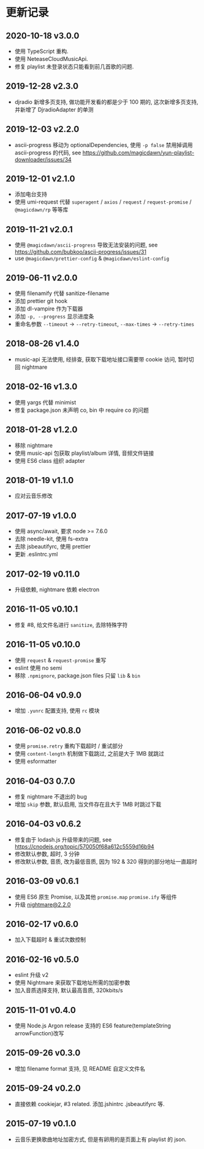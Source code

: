 # 更新记录

## 2020-10-18 v3.0.0

- 使用 TypeScript 重构.
- 使用 NeteaseCloudMusicApi.
- 修复 playlist 未登录状态只能看到前几首歌的问题.

## 2019-12-28 v2.3.0

- djradio 新增多页支持, 做功能开发看的都是少于 100 期的, 这次新增多页支持, 并新增了 DjradioAdapter 的单测

## 2019-12-03 v2.2.0

- ascii-progress 移动为 optionalDependencies, 使用 `-p false` 禁用掉调用 ascii-progress 的代码,
  see https://github.com/magicdawn/yun-playlist-downloader/issues/34

## 2019-12-01 v2.1.0

- 添加电台支持
- 使用 umi-request 代替 `superagent` / `axios` / `request` / `request-promise` / `@magicdawn/rp` 等等库

## 2019-11-21 v2.0.1

- 使用 `@magicdawn/ascii-progress` 导致无法安装的问题, see https://github.com/bubkoo/ascii-progress/issues/31
- use `@magicdawn/prettier-config` & `@magicdawn/eslint-config`

## 2019-06-11 v2.0.0

- 使用 filenamify 代替 sanitize-filename
- 添加 prettier git hook
- 添加 dl-vampire 作为下载器
- 添加 `-p, --progress` 显示进度条
- 重命名参数 `--timeout` -> `--retry-timeout`, `--max-times` -> `--retry-times`

## 2018-08-26 v1.4.0

- music-api 无法使用, 经排查, 获取下载地址接口需要带 cookie 访问, 暂时切回 nightmare

## 2018-02-16 v1.3.0

- 使用 yargs 代替 minimist
- 修复 package.json 未声明 co, bin 中 require co 的问题

## 2018-01-28 v1.2.0

- 移除 nightmare
- 使用 music-api 包获取 playlist/album 详情, 音频文件链接
- 使用 ES6 class 组织 adapter

## 2018-01-19 v1.1.0

- 应对云音乐修改

## 2017-07-19 v1.0.0

- 使用 async/await, 要求 node >= 7.6.0
- 去除 needle-kit, 使用 fs-extra
- 去除 jsbeautifyrc, 使用 prettier
- 更新 .eslintrc.yml

## 2017-02-19 v0.11.0

- 升级依赖, nightmare 依赖 electron

## 2016-11-05 v0.10.1

- 修复 #8, 给文件名进行 `sanitize`, 去除特殊字符

## 2016-11-05 v0.10.0

- 使用 `request` & `request-promise` 重写
- eslint 使用 no semi
- 移除 `.npmignore`, package.json files 只留 `lib` & `bin`

## 2016-06-04 v0.9.0

- 增加 `.yunrc` 配置支持, 使用 `rc` 模块

## 2016-06-02 v0.8.0

- 使用 `promise.retry` 重构下载超时 / 重试部分
- 使用 `content-length` 机制做下载跳过, 之前是大于 1MB 就跳过
- 使用 esformatter

## 2016-04-03 0.7.0

- 修复 nightmare 不退出的 bug
- 增加 `skip` 参数, 默认启用, 当文件存在且大于 1MB 时跳过下载

## 2016-04-03 v0.6.2

- 修复由于 lodash.js 升级带来的问题, see https://cnodejs.org/topic/570050f68a612c5559d16b94
- 修改默认参数, 超时, 3 分钟
- 修改默认参数, 音质, 改为最低音质, 因为 192 & 320 得到的部分地址一直超时

## 2016-03-09 v0.6.1

- 使用 ES6 原生 Promise, 以及其他 `promise.map` `promise.ify` 等组件
- 升级 nightmare@2.2.0

## 2016-02-17 v0.6.0

- 加入下载超时 & 重试次数控制

## 2016-02-16 v0.5.0

- eslint 升级 v2
- 使用 Nightmare 来获取下载地址所需的加密参数
- 加入音质选择支持, 默认最高音质, 320kbits/s

## 2015-11-01 v0.4.0

- 使用 Node.js Argon release 支持的 ES6 feature(templateString arrowFunction)改写

## 2015-09-26 v0.3.0

- 增加 filename format 支持, 见 README 自定义文件名

## 2015-09-24 v0.2.0

- 直接依赖 cookiejar, #3 related. 添加.jshintrc .jsbeautifyrc 等.

## 2015-07-19 v0.1.0

- 云音乐更换歌曲地址加密方式, 但是有卵用的是页面上有 playlist 的 json.
